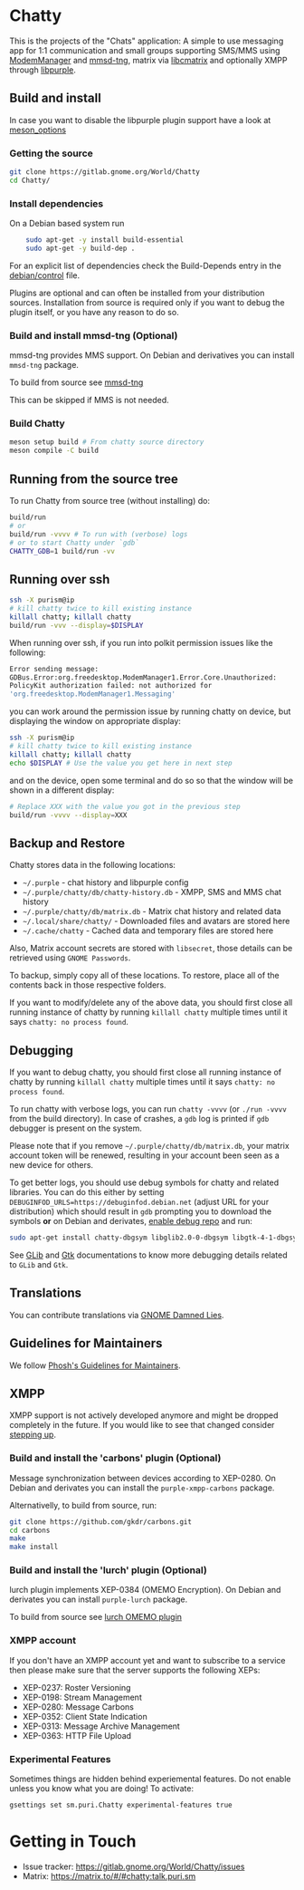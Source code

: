# Chatty

This is the projects of the "Chats" application:
A simple to use messaging app for 1:1 communication and small groups supporting
SMS/MMS using [ModemManager] and [mmsd-tng], matrix via [libcmatrix]
and optionally XMPP through [libpurple].

## Build and install

In case you want to disable the libpurple plugin support
have a look at [meson_options](meson_options)

### Getting the source

```sh
git clone https://gitlab.gnome.org/World/Chatty
cd Chatty/
```

### Install dependencies

On a Debian based system run

``` bash
    sudo apt-get -y install build-essential
    sudo apt-get -y build-dep .
```

For an explicit list of dependencies check the Build-Depends entry in the
[debian/control](https://gitlab.gnome.org/World/Chatty/blob/main/debian/control#5)
file.

Plugins are optional and can often be installed from your distribution sources.
Installation from source is required only if you want to debug the plugin itself,
or you have any reason to do so.

### Build and install mmsd-tng (Optional)
mmsd-tng provides MMS support.  On Debian and derivatives you
can install `mmsd-tng` package.

To build from source see [mmsd-tng](https://gitlab.com/kop316/mmsd)

This can be skipped if MMS is not needed.

### Build Chatty
``` bash
meson setup build # From chatty source directory
meson compile -C build
```

## Running from the source tree
To run Chatty from source tree (without installing) do:

``` bash
build/run
# or
build/run -vvvv # To run with (verbose) logs
# or to start Chatty under `gdb`
CHATTY_GDB=1 build/run -vv
```

## Running over ssh

```sh
ssh -X purism@ip
# kill chatty twice to kill existing instance
killall chatty; killall chatty
build/run -vvv --display=$DISPLAY
```

When running over ssh, if you run into polkit permission issues
like the following:

```sh
Error sending message:
GDBus.Error:org.freedesktop.ModemManager1.Error.Core.Unauthorized:
PolicyKit authorization failed: not authorized for
'org.freedesktop.ModemManager1.Messaging'
```

you can work around the permission issue by running chatty
on device, but displaying the window on appropriate display:

```sh
ssh -X purism@ip
# kill chatty twice to kill existing instance
killall chatty; killall chatty
echo $DISPLAY # Use the value you get here in next step
```

and on the device, open some terminal and do so so that the window
will be shown in a different display:
```sh
# Replace XXX with the value you got in the previous step
build/run -vvvv --display=XXX
```

## Backup and Restore

Chatty stores data in the following locations:
- `~/.purple` - chat history and libpurple config
- `~/.purple/chatty/db/chatty-history.db` - XMPP, SMS and MMS chat history
- `~/.purple/chatty/db/matrix.db` - Matrix chat history and related data
- `~/.local/share/chatty/` - Downloaded files and avatars are stored here
- `~/.cache/chatty` - Cached data and temporary files are stored here

Also, Matrix account secrets are stored with `libsecret`, those details can
be retrieved using `GNOME Passwords`.

To backup, simply copy all of these locations. To restore, place all of the
contents back in those respective folders.

If you want to modify/delete any of the above data, you should first close
all running instance of chatty by running `killall chatty` multiple times
until it says `chatty: no process found`.

## Debugging

If you want to debug chatty, you should first close all running instance
of chatty by running `killall chatty` multiple times until it says
`chatty: no process found`.

To run chatty with verbose logs, you can run `chatty -vvvv`
(or `./run -vvvv` from the build directory). In case of crashes,
a `gdb` log is printed if `gdb` debugger is present on the system.

Please note that if you remove `~/.purple/chatty/db/matrix.db`,
your matrix account token will be renewed, resulting in your
account been seen as a new device for others.

To get better logs,
you should use debug symbols for chatty and related libraries.
You can do this either by setting `DEBUGINFOD_URLS=https://debuginfod.debian.net`
(adjust URL for your distribution)
which should result in `gdb` prompting you to download the symbols **or**
on Debian and derivates, [enable debug repo][0] and run:

```sh
sudo apt-get install chatty-dbgsym libglib2.0-0-dbgsym libgtk-4-1-dbgsym libsoup-3.0-0-dbgsym
```

See [GLib][1] and [Gtk][2] documentations to know more debugging details
related to `GLib` and `Gtk`.

## Translations

You can contribute translations via [GNOME Damned Lies](https://l10n.gnome.org/module/chatty/).

## Guidelines for Maintainers

We follow [Phosh's Guidelines for Maintainers](https://gitlab.gnome.org/World/Phosh/phosh/-/wikis/Guidelines-for-maintainers).

## XMPP

XMPP support is not actively developed anymore and might be dropped completely in the future.
If you would like to see that changed consider [stepping up](https://gitlab.gnome.org/World/Chatty/-/issues/842).

### Build and install the 'carbons' plugin (Optional)
Message synchronization between devices according to XEP-0280.
On Debian and derivates you can install the `purple-xmpp-carbons` package.

Alternativelly, to build from source, run:

``` bash
git clone https://github.com/gkdr/carbons.git
cd carbons
make
make install
```

### Build and install the 'lurch' plugin (Optional)
lurch plugin implements XEP-0384 (OMEMO Encryption).
On Debian and derivates you can install `purple-lurch` package.

To build from source see [lurch OMEMO plugin](https://github.com/gkdr/lurch)

### XMPP account

If you don't have an XMPP account yet and want to subscribe to a service then please make sure that the server supports the following XEPs:

- XEP-0237: Roster Versioning
- XEP-0198: Stream Management
- XEP-0280: Message Carbons
- XEP-0352: Client State Indication
- XEP-0313: Message Archive Management
- XEP-0363: HTTP File Upload

[0]: https://wiki.debian.org/HowToGetABacktrace
[1]: https://docs.gtk.org/glib/running.html
[2]: https://docs.gtk.org/gtk4/running.html

### Experimental Features
Sometimes things are hidden behind experiemental features. Do not enable
unless you know what you are doing! To activate:
```bash
gsettings set sm.puri.Chatty experimental-features true
```

# Getting in Touch

* Issue tracker: https://gitlab.gnome.org/World/Chatty/issues
* Matrix: https://matrix.to/#/#chatty:talk.puri.sm

[ModemManager]: https://modemmanager.org/
[mmsd-tng]: https://gitlab.com/kop316/mmsd
[libcmatrix]: https://source.puri.sm/Librem5/libcmatrix
[libpurple]: https://developer.pidgin.im/wiki/WhatIsLibpurple
